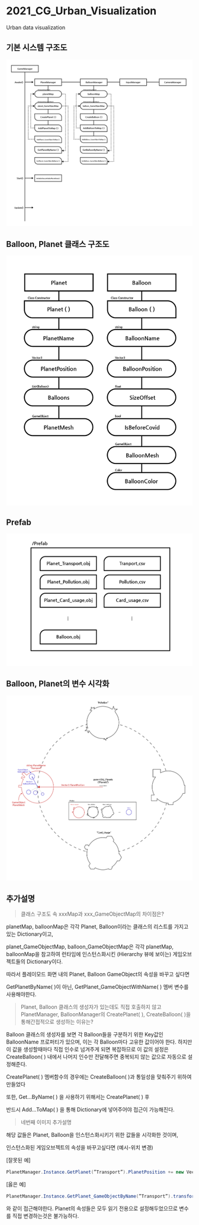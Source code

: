 # 2021_CG_Urban_Visualization
Urban data visualization

기본 시스템 구조도
----
![image](https://github.com/Walla-B/2021_CG_Urban_Visualization/blob/main/Markdownimg/Project_Structure_flow.png?raw=true)

Balloon, Planet 클래스 구조도
----
![image](https://github.com/Walla-B/2021_CG_Urban_Visualization/blob/main/Markdownimg/Project_Structure_structure.png?raw=true)

Prefab
----
![image](https://github.com/Walla-B/2021_CG_Urban_Visualization/blob/main/Markdownimg/Project_Structure_prefab.png?raw=true)

Balloon, Planet의 변수 시각화
----
![image](https://github.com/Walla-B/2021_CG_Urban_Visualization/blob/main/Markdownimg/Project_Structure_visualize.png?raw=true)

추가설명
----
> 클래스 구조도 속 xxxMap과 xxx_GameObjectMap의 차이점은?

planetMap, balloonMap은 각각 Planet, Balloon이라는
클래스의 리스트를 가지고 있는 Dictionary이고,

planet_GameObjectMap, balloon_GameObjectMap은
각각 planetMap, balloonMap을 참고하여
런타임에 인스턴스화시킨 (Hierarchy 뷰에 보이는)
게임오브젝트들의 Dictionary이다.

따라서 플레이모드 화면 내의 Planet, Balloon GameObject의
속성을 바꾸고 싶다면

GetPlanetByName( )이 아닌,
GetPlanet_GameObjectWithName( ) 멤버 변수를 사용해야한다.

> Planet, Balloon 클래스의 생성자가 있는데도 직접 호출하지 않고 PlanetManager, BalloonManager의
CreatePlanet( ), CreateBalloon( )을 통해간접적으로 생성하는 이유는?

Balloon 클래스의 생성자를 보면 각 Balloon들을 구분하기 위한
Key값인 BalloonName 프로퍼티가 있으며, 이는 각 Balloon마다
고유한 값이어야 한다.
하지만 이 값을 생성할때마다 직접 인수로 넘겨주게 되면 복잡하므로
이 값의 설정은 CreateBalloon( ) 내에서 나머지 인수만 전달해주면
중복되지 않는 값으로 자동으로 설정해준다.

CreatePlanet( ) 멤버함수의 경우에는 CreateBalloon( )과
통일성을 맞춰주기 위하여 만들었다

또한, Get...ByName( ) 을 사용하기 위해서는 CreatePlanet( ) 후 

반드시 Add...ToMap( ) 을 통해 Dictionary에 넣어주어야 접근이 가능해진다.

> 네번째 이미지 추가설명

해당 값들은 Planet, Balloon을 인스턴스화시키기 위한 값들을
시각화한 것이며,

인스턴스화된 게임오브젝트의 속성을 바꾸고싶다면 (예시-위치 변경)

[잘못된 예]
```csharp
PlanetManager.Instance.GetPlanet(”Transport”).PlanetPosition += new Vector3 offset;
```
[옳은 예]
```csharp
PlanetManager.Instance.GetPlanet_GameObjectByName(”Transport”).transform.position += new Vector3 offset;
```

와 같이 접근해야한다. Planet의 속성들은 모두 읽기 전용으로 설정해두었으므로 변수를
직접 변경하는것은 불가능하다.

